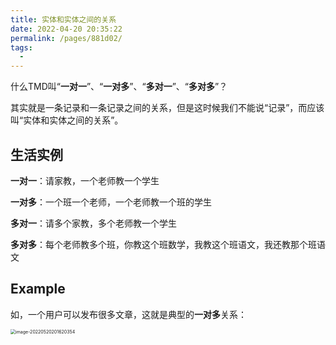```yaml
---
title: 实体和实体之间的关系
date: 2022-04-20 20:35:22
permalink: /pages/881d02/
tags:
  - 
---
```

什么TMD叫“**一对一**”、“**一对多**”、“**多对一**”、“**多对多**”？

其实就是一条记录和一条记录之间的关系，但是这时候我们不能说“记录”，而应该叫“实体和实体之间的关系”。

## 生活实例

**一对一**：请家教，一个老师教一个学生

**一对多**：一个班一个老师，一个老师教一个班的学生

**多对一**：请多个家教，多个老师教一个学生

**多对多**：每个老师教多个班，你教这个班数学，我教这个班语文，我还教那个班语文

## Example

如，一个用户可以发布很多文章，这就是典型的**一对多**关系：

<img src="https://cdn.jsdelivr.net/gh/JimFKppt/Pictures@master/static_files/img/image-20220520201620354.png" alt="image-20220520201620354" style="zoom: 50%;" />
